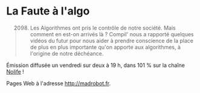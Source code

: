 # La Faute à l'algo

> 2098. Les Algorithmes ont pris le contrôle de notre société. Mais comment en est-on arrivés là ? Compil' nous a rapporté quelques vidéos du futur pour nous aider à prendre conscience de la place de plus en plus importante qu'on apporte aux algorithmes, à l'origine de notre déchéance.

Émission diffusée un vendredi sur deux à 19 h, dans 101 % sur la chaîne [Nolife](http://www.nolife-tv.com) !

Pages Web à l'adresse http://madrobot.fr.
